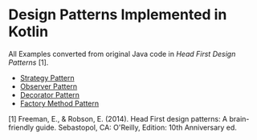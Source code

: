 # Design Patterns Implemented in Kotlin   

All Examples converted from original Java code in *Head First Design Patterns* [1].  

* [Strategy Pattern](src/main/kotlin/strategy)  
* [Observer Pattern](src/main/kotlin/observer)  
* [Decorator Pattern](src/main/kotlin/decorator)
* [Factory Method Pattern](src/main/kotlin/factory)  

[1] Freeman, E., &amp; Robson, E. (2014). Head First design patterns: A brain-friendly guide. Sebastopol, CA: O'Reilly, Edition: 10th Anniversary ed.
